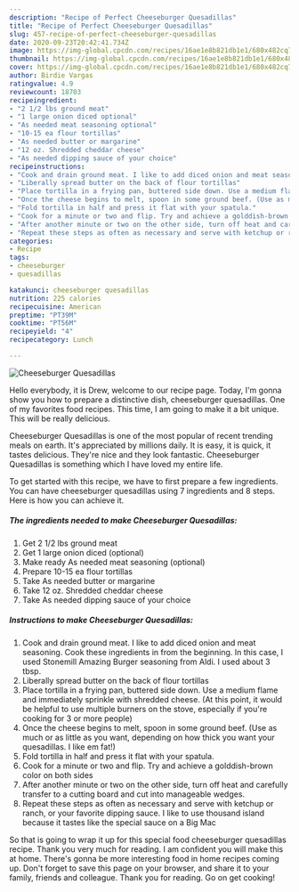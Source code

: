 ```yaml
---
description: "Recipe of Perfect Cheeseburger Quesadillas"
title: "Recipe of Perfect Cheeseburger Quesadillas"
slug: 457-recipe-of-perfect-cheeseburger-quesadillas
date: 2020-09-23T20:42:41.734Z
image: https://img-global.cpcdn.com/recipes/16ae1e8b821db1e1/680x482cq70/cheeseburger-quesadillas-recipe-main-photo.jpg
thumbnail: https://img-global.cpcdn.com/recipes/16ae1e8b821db1e1/680x482cq70/cheeseburger-quesadillas-recipe-main-photo.jpg
cover: https://img-global.cpcdn.com/recipes/16ae1e8b821db1e1/680x482cq70/cheeseburger-quesadillas-recipe-main-photo.jpg
author: Birdie Vargas
ratingvalue: 4.9
reviewcount: 18703
recipeingredient:
- "2 1/2 lbs ground meat"
- "1 large onion diced optional"
- "As needed meat seasoning optional"
- "10-15 ea flour tortillas"
- "As needed butter or margarine"
- "12 oz. Shredded cheddar cheese"
- "As needed dipping sauce of your choice"
recipeinstructions:
- "Cook and drain ground meat. I like to add diced onion and meat seasoning. Cook these ingredients in from the beginning. In this case, I used Stonemill Amazing Burger seasoning from Aldi. I used about 3 tbsp."
- "Liberally spread butter on the back of flour tortillas"
- "Place tortilla in a frying pan, buttered side down. Use a medium flame and immediately sprinkle with shredded cheese. (At this point, it would be helpful to use multiple burners on the stove, especially if you&#39;re cooking for 3 or more people)"
- "Once the cheese begins to melt, spoon in some ground beef. (Use as much or as little as you want, depending on how thick you want your quesadillas. I like em fat!)"
- "Fold tortilla in half and press it flat with your spatula."
- "Cook for a minute or two and flip. Try and achieve a golddish-brown color on both sides"
- "After another minute or two on the other side, turn off heat and carefully transfer to a cutting board and cut into manageable wedges."
- "Repeat these steps as often as necessary and serve with ketchup or ranch, or your favorite dipping sauce. I like to use thousand island because it tastes like the special sauce on a Big Mac"
categories:
- Recipe
tags:
- cheeseburger
- quesadillas

katakunci: cheeseburger quesadillas 
nutrition: 225 calories
recipecuisine: American
preptime: "PT39M"
cooktime: "PT56M"
recipeyield: "4"
recipecategory: Lunch

---
```



![Cheeseburger Quesadillas](https://img-global.cpcdn.com/recipes/16ae1e8b821db1e1/680x482cq70/cheeseburger-quesadillas-recipe-main-photo.jpg)

Hello everybody, it is Drew, welcome to our recipe page. Today, I'm gonna show you how to prepare a distinctive dish, cheeseburger quesadillas. One of my favorites food recipes. This time, I am going to make it a bit unique. This will be really delicious.

Cheeseburger Quesadillas is one of the most popular of recent trending meals on earth. It's appreciated by millions daily. It is easy, it is quick, it tastes delicious. They're nice and they look fantastic. Cheeseburger Quesadillas is something which I have loved my entire life.




To get started with this recipe, we have to first prepare a few ingredients. You can have cheeseburger quesadillas using 7 ingredients and 8 steps. Here is how you can achieve it.

<!--inarticleads1-->

##### The ingredients needed to make Cheeseburger Quesadillas:

1. Get 2 1/2 lbs ground meat
1. Get 1 large onion diced (optional)
1. Make ready As needed meat seasoning (optional)
1. Prepare 10-15 ea flour tortillas
1. Take As needed butter or margarine
1. Take 12 oz. Shredded cheddar cheese
1. Take As needed dipping sauce of your choice




<!--inarticleads2-->

##### Instructions to make Cheeseburger Quesadillas:

1. Cook and drain ground meat. I like to add diced onion and meat seasoning. Cook these ingredients in from the beginning. In this case, I used Stonemill Amazing Burger seasoning from Aldi. I used about 3 tbsp.
1. Liberally spread butter on the back of flour tortillas
1. Place tortilla in a frying pan, buttered side down. Use a medium flame and immediately sprinkle with shredded cheese. (At this point, it would be helpful to use multiple burners on the stove, especially if you&#39;re cooking for 3 or more people)
1. Once the cheese begins to melt, spoon in some ground beef. (Use as much or as little as you want, depending on how thick you want your quesadillas. I like em fat!)
1. Fold tortilla in half and press it flat with your spatula.
1. Cook for a minute or two and flip. Try and achieve a golddish-brown color on both sides
1. After another minute or two on the other side, turn off heat and carefully transfer to a cutting board and cut into manageable wedges.
1. Repeat these steps as often as necessary and serve with ketchup or ranch, or your favorite dipping sauce. I like to use thousand island because it tastes like the special sauce on a Big Mac




So that is going to wrap it up for this special food cheeseburger quesadillas recipe. Thank you very much for reading. I am confident you will make this at home. There's gonna be more interesting food in home recipes coming up. Don't forget to save this page on your browser, and share it to your family, friends and colleague. Thank you for reading. Go on get cooking!
